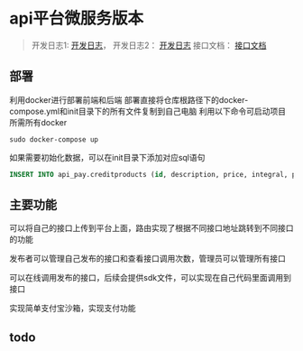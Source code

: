 # api平台微服务版本

> 开发日志1: [开发日志](https://www.yuque.com/u28887180/qlq65u/gvdo85496tegubcr?singleDoc#)，
> 开发日志2： [开发日志](https://iakbbhkfqkz.feishu.cn/wiki/U9fuw3ATXimiy8kQqK6cC1gonDh?from=from_copylink)
> 接口文档： [接口文档](https://apifox.com/apidoc/shared-7f313213-c284-43ca-afe4-3f5e5fed92a5/api-152526145)

## 部署
利用docker进行部署前端和后端
部署直接将仓库根路径下的docker-compose.yml和init目录下的所有文件复制到自己电脑
利用以下命令可启动项目所需所有docker
```
sudo docker-compose up
```

如果需要初始化数据，可以在init目录下添加对应sql语句
```sql
INSERT INTO api_pay.creditproducts (id, description, price, integral, picture, discountPrice, createTime, updateTime, isDelete) VALUES (1, '获得100积分', 1, 100, '无', 1, '2023-12-26 15:49:52', '2023-12-26 15:49:52', 0);
```

## 主要功能
可以将自己的接口上传到平台上面，路由实现了根据不同接口地址跳转到不同接口的功能

发布者可以管理自己发布的接口和查看接口调用次数，管理员可以管理所有接口

可以在线调用发布的接口，后续会提供sdk文件，可以实现在自己代码里面调用到接口

实现简单支付宝沙箱，实现支付功能

## todo









